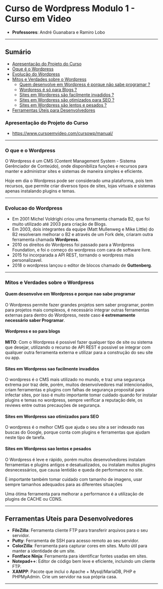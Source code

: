 # Curso de Wordpress Modulo 1 - Curso em Video

- **Professores**: André Guanabara e Ramiro Lobo

---

## Sumário

- [Apresentação do Projeto do Curso](#apresentacao-do-projeto-do-curso)
- [Oque é o Wordpress](#oque-e-o-wordpress)
- [Evolução do Wordpress](#evolucao-do-wordpress)
- [Mitos e Verdades sobre o Wordpress](#mitos-e-verdades-sobre-o-wordpress)
  - [Quem desenvolve em Wordpress é porque não sabe programar ?](#quem-desenvolve-em-wordpress-e-porque-nao-sabe-programar)
  - [Wordpress é só para Blogs ?](#wordpress-e-so-para-blogs)
  - [Sites em Wordpress são facilmente invadidos ?](#sites-em-wordpress-sao-facilmente-invadidos)
  - [Sites em Wordpress são otimizados para SEO ?](#sites-em-wordpress-sao-otimizados-para-seo)
  - [Sites em Wordpress são lentos e pesados ?](#sites-em-wordpress-sao-lentos-e-pesados)
- [Ferramentas Úteis para Desenvolvedores](#ferramentas-uteis-para-desenvolvedores)

### Apresentação do Projeto do Curso

- https://www.cursoemvideo.com/cursowp/manual/

---

### O que e o Wordpress

O Wordpress é um CMS (Content Management System - Sistema Gerênciador de Conteúdo), onde disponibiliza funções e recursos para manter e administrar sites e sistemas de maneira simples e eficiente.

Hoje em dia o Wordpress pode ser considerado uma plataforma, pois tem recursos, que permite criar diversos tipos de sites, lojas virtuais e sistemas apenas instalando plugins e temas.

---

### Evolucao do Wordpress

- Em 2001 Michel Voldrighi criou uma ferramenta chamada B2, que foi muito utilizado até 2003 para criação de Blogs.
- Em 2003, dois integrantes da equipe (Matt Mullenweg e Mike Little) do B2 resolveram melhorar o B2 e através de um Fork dele, criaram outra ferramenta chamada **Wordpress**.
- 2010 os direitos do Wordpress foi passado para a Wordpress Foundation, e foi o começo do wordpress com cara de software livre.
- 2015 foi incorparada a API REST, tornando o wordpress mais personalizavel.
- 2018 o wordpress lançou o editor de blocos chamado de **Guttenberg**.

---

### Mitos e Verdades sobre o Wordpress

#### Quem desenvolve em Wordpress e porque nao sabe programar

O Wordpress permite fazer grandes projetos sem saber programar, porém para projetos mais complexos, é necessário integrar outras ferramentas externas para dentro do Wordpress, neste caso **é extremamente necessário saber Programar**.

#### Wordpress e so para blogs

**MITO**: Com o Wordpress é possivel fazer qualquer tipo de site ou sistema que desejar, utilizando o recurso de API REST é possivel se integrar com qualquer outra ferramenta externa e utilizar para a construção do seu site ou app.

#### Sites em Wordpress sao facilmente invadidos

O wordpress é o CMS mais utilizado no mundo, e traz uma segurança extrema por traz dele, porém, muitos desenvolvedores mal intencionados, criam ferramentas e plugins com falhas de segurança proposital para infectar sites, por isso é muito importante tomar cuidado quando for instalar plugins e temas no wordpress, sempre verificar a reputação dele, os reviews entre outras precauções de segurança.

#### Sites em Wordpress sao otimizados para SEO

O wordpress é o melhor CMS que ajuda o seu site a ser indexado nas buscas do Google, porque conta com plugins e ferramentas que ajudam neste tipo de tarefa.

#### Sites em Wordpress sao lentos e pesados

O Wordpress é leve e rápido, porém muitos desenvolvedores instalam ferramentas e plugins antigos e desatualizados, ou instalam muitos plugins desnecessários, que causa lentidão e queda de performance no site.

È importante também tomar cuidado com tamanho de imagens, usar sempre tamanhos adequados para as diferentes situações

Uma ótima ferramenta para melhorar a performance é a utilização de plugins de CACHE ou CDNS.

---

## Ferramentas Uteis para Desenvolvedores

- **FileZilla**: Ferramenta cliente FTP para transferir arquivos para o seu servidor.
- **Putty**: Ferramenta de SSH para acesso remoto ao seu servidor.
- **ColorZilla**: Ferramenta para capturar cores em sites. Muito útil para manter a identidade de um site.
- **Fontface Ninja**: Ferramenta para identificar fontes usadas em sites.
- **Notepad++**: Editor de código bem leve e eficiente, incluindo um cliente FTP.
- **XAMPP**: Pacote que inclui o Apache + Mysql/MariaDB, PHP e PHPMyAdmin. Crie um servidor na sua própria casa.

---
